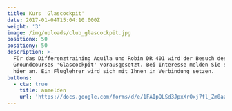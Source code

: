 ```yaml
---
title: Kurs 'Glascockpit'
date: 2017-01-04T15:04:10.000Z
weight: '3'
image: /img/uploads/club_glascockpit.jpg
positionx: 50
positiony: 50
description: >-
  Für das Differenztraining Aquila und Robin DR 401 wird der Besuch des
  Groundcourses 'Glascockpit' vorausgesetzt. Bei Interesse melden Sie sich bitte
  hier an. Ein Fluglehrer wird sich mit Ihnen in Verbindung setzen.
buttons:
  - cta: true
    title: anmelden
    url: 'https://docs.google.com/forms/d/e/1FAIpQLSd3JpxXrOxj7fl_Zm0az8h-jQsAsB1TOEE2-HsOPYoi29qRUw/viewform'
---
```


